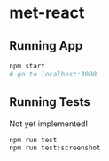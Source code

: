 # met-react

## Running App

```sh
npm start
# go to localhost:3000
```

## Running Tests

Not yet implemented!

```
npm run test
npm run test:screenshot
```
